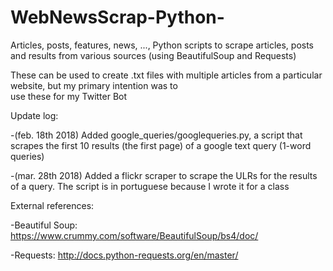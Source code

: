 # WebNewsScrap-Python-
Articles, posts, features, news, ..., Python scripts to scrape articles, posts and results from various sources (using BeautifulSoup and Requests)

These can be used to create .txt files with multiple articles from a particular website, but my primary intention was to \
use these for my Twitter Bot

Update log:

-(feb. 18th 2018) Added google_queries/googlequeries.py, a script that scrapes the first 10 results (the first page) of a google text query (1-word queries)

-(mar. 28th 2018) Added a flickr scraper to scrape the ULRs for the results of a query. The script is in portuguese because I wrote it for a class


External references:

-Beautiful Soup: https://www.crummy.com/software/BeautifulSoup/bs4/doc/

-Requests: http://docs.python-requests.org/en/master/
